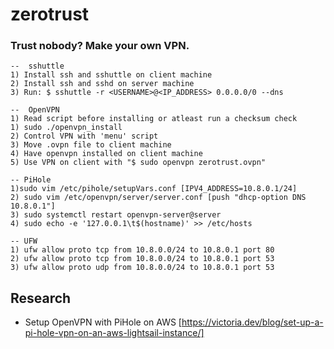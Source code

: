 # zerotrust
### Trust nobody? Make your own VPN.
```
--  sshuttle
1) Install ssh and sshuttle on client machine
2) Install ssh and sshd on server machine 
3) Run: $ sshuttle -r <USERNAME>@<IP_ADDRESS> 0.0.0.0/0 --dns
```
```
--  OpenVPN
1) Read script before installing or atleast run a checksum check
1) sudo ./openvpn_install
2) Control VPN with 'menu' script
3) Move .ovpn file to client machine
4) Have openvpn installed on client machine
5) Use VPN on client with "$ sudo openvpn zerotrust.ovpn"
```
```
-- PiHole
1)sudo vim /etc/pihole/setupVars.conf [IPV4_ADDRESS=10.8.0.1/24]
2) sudo vim /etc/openvpn/server/server.conf [push "dhcp-option DNS 10.8.0.1"]
3) sudo systemctl restart openvpn-server@server
4) sudo echo -e '127.0.0.1\t$(hostname)' >> /etc/hosts
```
```
-- UFW
1) ufw allow proto tcp from 10.8.0.0/24 to 10.8.0.1 port 80
2) ufw allow proto tcp from 10.8.0.0/24 to 10.8.0.1 port 53
3) ufw allow proto udp from 10.8.0.0/24 to 10.8.0.1 port 53
```

## Research
- Setup OpenVPN with PiHole on AWS [https://victoria.dev/blog/set-up-a-pi-hole-vpn-on-an-aws-lightsail-instance/]
